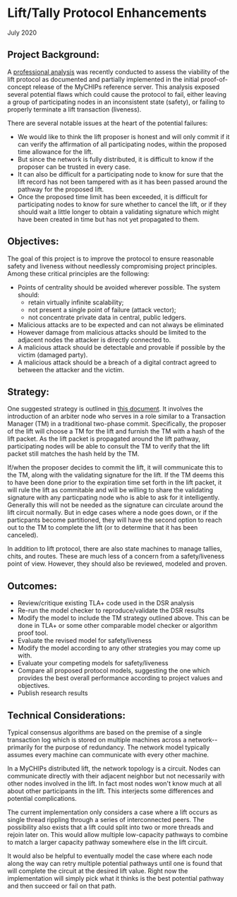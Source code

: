 # Lift/Tally Protocol Enhancements
July 2020

## Project Background:
A [professional analysis](/test/analysis/dsr/phase-1/results.md) was recently 
conducted to assess the viability of the lift protocol as documented and partially
implemented in the initial proof-of-concept release of the MyCHIPs reference server.
This analysis exposed several potential flaws which could cause the protocol to
fail, either leaving a group of participating nodes in an inconsistent state 
(safety), or failing to properly terminate a lift transaction (liveness).

There are several notable issues at the heart of the potential failures:
- We would like to think the lift proposer is honest and will only commit if it 
  can verify the affirmation of all participating nodes, within the proposed time 
  allowance for the lift.
- But since the network is fully distributed, it is difficult to know if the 
  proposer can be trusted in every case.
- It can also be difficult for a participating node to know for sure that the lift
  record has not been tampered with as it has been passed around the pathway for
  the proposed lift.
- Once the proposed time limit has been exceeded, it is difficult for participating
  nodes to know for sure whether to cancel the lift, or if they should wait a little
  longer to obtain a validating signature which might have been created in time but
  has not yet propagated to them.

## Objectives:
The goal of this project is to improve the protocol to ensure reasonable safety
and liveness without needlessly compromising project principles.  Among these
critical principles are the following:
- Points of centrality should be avoided wherever possible.  The system should:
  - retain virtually infinite scalability;
  - not present a single point of failure (attack vector);
  - not concentrate private data in central, public ledgers.
- Malicious attacks are to be expected and can not always be eliminated
- However damage from malicious attacks should be limited to the adjacent nodes
  the attacker is directly connected to.
- A malicious attack should be detectable and provable if possible by the
  victim (damaged party).
- A malicious attack should be a breach of a digital contract agreed to between
  the attacker and the victim.

## Strategy:
One suggested strategy is outlined in [this document](doc/Safety).
It involves the introduction of an arbiter node who serves in a role similar to
a Transaction Manager (TM) in a traditional two-phase commit.  Specifically, the
proposer of the lift will choose a TM for the lift and furnish the TM with a
hash of the lift packet.  As the lift packet is propagated around the lift
pathway, participating nodes will be able to consult the TM to verify that the
lift packet still matches the hash held by the TM.

If/when the proposer decides to commit the lift, it will communicate this to the
TM, along with the validating signature for the lift.  If the TM deems this to 
have been done prior to the expiration time set forth in the lift packet, it will 
rule the lift as commitable and will be willing to share the validating signature
with any particpating node who is able to ask for it intelligently.  Generally
this will not be needed as the signature can circulate around the lift circuit
normally.  But in edge cases where a node goes down, or if the particpants become
partitioned, they will have the second option to reach out to the TM to complete
the lift (or to determine that it has been canceled).

In addition to lift protocol, there are also state machines to manage tallies,
chits, and routes.  These are much less of a concern from a safety/liveness
point of view.  However, they should also be reviewed, modeled and proven.

## Outcomes:
- Review/critique existing TLA+ code used in the DSR analysis
- Re-run the model checker to reproduce/validate the DSR results
- Modify the model to include the TM strategy outlined above.  This can be done
  in TLA+ or some other comparable model checker or algorithm proof tool.
- Evaluate the revised model for safety/liveness
- Modify the model according to any other strategies you may come up with.
- Evaluate your competing models for safety/liveness
- Compare all proposed protocol models, suggesting the one which provides
  the best overall performance according to project values and objectives.
- Publish research results

## Technical Considerations:
Typical consensus algorithms are based on the premise of a single transaction log
which is stored on multiple machines across a network--primarily for the purpose
of redundancy.  The network model typically assumes every machine can communicate
with every other machine.

In a MyCHIPs distributed lift, the network topology is a circuit.  Nodes can
communicate directly with their adjacent neighbor but not necessarily with other
nodes involved in the lift.  In fact most nodes won't know much at all about other
participants in the lift.  This interjects some differences and potential 
complications.

The current implementation only considers a case where a lift occurs as single 
thread rippling through a series of interconnected peers.  The possibility also
exists that a lift could split into two or more threads and rejoin later on.
This would allow multiple low-capacity pathways to combine to match a larger
capacity pathway somewhere else in the lift circuit.

It would also be helpful to eventually model the case where each node along
the way can retry multiple potential pathways until one is found that will
complete the circuit at the desired lift value.  Right now the implementation
will simply pick what it thinks is the best potential pathway and then succeed
or fail on that path.
